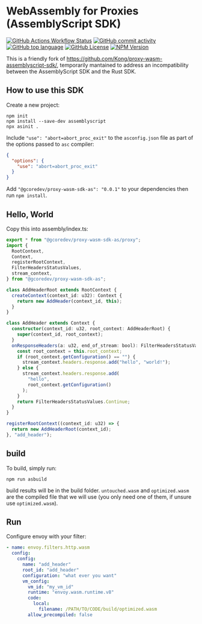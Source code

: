 # WebAssembly for Proxies (AssemblyScript SDK)


[![GitHub Actions Workflow Status](https://img.shields.io/github/actions/workflow/status/G-Core/proxy-wasm-sdk-as/deploy.yaml)](https://github.com/G-Core/proxy-wasm-sdk-as)
[![GitHub commit activity](https://img.shields.io/github/commit-activity/t/G-Core/proxy-wasm-sdk-as)](https://github.com/G-Core/proxy-wasm-sdk-as)
[![GitHub top language](https://img.shields.io/github/languages/top/G-Core/proxy-wasm-sdk-as)](https://github.com/G-Core/proxy-wasm-sdk-as)
[![GitHub License](https://img.shields.io/github/license/G-Core/proxy-wasm-sdk-as)](https://github.com/G-Core/proxy-wasm-sdk-as/blob/main/LICENSE)
[![NPM Version](https://img.shields.io/npm/v/@gcoredev/proxy-wasm-sdk-as)](https://www.npmjs.com/package/@gcoredev/proxy-wasm-sdk-as)

This is a friendly fork of https://github.com/Kong/proxy-wasm-assemblyscript-sdk/,
temporarily mantained to address an incompatibility between the AssemblyScript
SDK and the Rust SDK.

## How to use this SDK

Create a new project:

```shell
npm init
npm install --save-dev assemblyscript
npx asinit .
```

Include `"use": "abort=abort_proc_exit"` to the `asconfig.json` file as part of
the options passed to `asc` compiler:

```json
{
  "options": {
    "use": "abort=abort_proc_exit"
  }
}
```

Add `"@gcoredev/proxy-wasm-sdk-as": "0.0.1"` to your dependencies then run `npm install`.

## Hello, World

Copy this into assembly/index.ts:

```ts
export * from "@gcoredev/proxy-wasm-sdk-as/proxy";
import {
  RootContext,
  Context,
  registerRootContext,
  FilterHeadersStatusValues,
  stream_context,
} from "@gcoredev/proxy-wasm-sdk-as";

class AddHeaderRoot extends RootContext {
  createContext(context_id: u32): Context {
    return new AddHeader(context_id, this);
  }
}

class AddHeader extends Context {
  constructor(context_id: u32, root_context: AddHeaderRoot) {
    super(context_id, root_context);
  }
  onResponseHeaders(a: u32, end_of_stream: bool): FilterHeadersStatusValues {
    const root_context = this.root_context;
    if (root_context.getConfiguration() == "") {
      stream_context.headers.response.add("hello", "world!");
    } else {
      stream_context.headers.response.add(
        "hello",
        root_context.getConfiguration()
      );
    }
    return FilterHeadersStatusValues.Continue;
  }
}

registerRootContext((context_id: u32) => {
  return new AddHeaderRoot(context_id);
}, "add_header");
```

## build

To build, simply run:

```
npm run asbuild
```

build results will be in the build folder. `untouched.wasm` and `optimized.wasm` are the compiled
file that we will use (you only need one of them, if unsure use `optimized.wasm`).

## Run

Configure envoy with your filter:

```yaml
- name: envoy.filters.http.wasm
  config:
    config:
      name: "add_header"
      root_id: "add_header"
      configuration: "what ever you want"
      vm_config:
        vm_id: "my_vm_id"
        runtime: "envoy.wasm.runtime.v8"
        code:
          local:
            filename: /PATH/TO/CODE/build/optimized.wasm
        allow_precompiled: false
```

